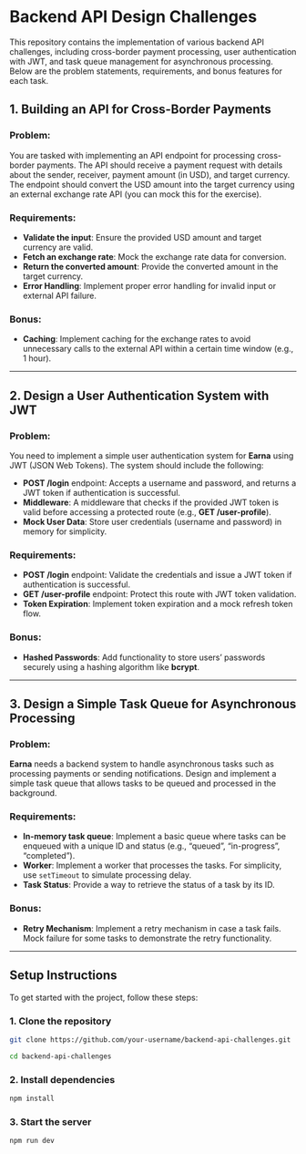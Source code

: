 # Backend API Design Challenges

This repository contains the implementation of various backend API challenges, including cross-border payment processing, user authentication with JWT, and task queue management for asynchronous processing. Below are the problem statements, requirements, and bonus features for each task.

## 1. Building an API for Cross-Border Payments

### Problem:
You are tasked with implementing an API endpoint for processing cross-border payments. The API should receive a payment request with details about the sender, receiver, payment amount (in USD), and target currency. The endpoint should convert the USD amount into the target currency using an external exchange rate API (you can mock this for the exercise).

### Requirements:
- **Validate the input**: Ensure the provided USD amount and target currency are valid.
- **Fetch an exchange rate**: Mock the exchange rate data for conversion.
- **Return the converted amount**: Provide the converted amount in the target currency.
- **Error Handling**: Implement proper error handling for invalid input or external API failure.

### Bonus:
- **Caching**: Implement caching for the exchange rates to avoid unnecessary calls to the external API within a certain time window (e.g., 1 hour).

---

## 2. Design a User Authentication System with JWT

### Problem:
You need to implement a simple user authentication system for **Earna** using JWT (JSON Web Tokens). The system should include the following:

- **POST /login** endpoint: Accepts a username and password, and returns a JWT token if authentication is successful.
- **Middleware**: A middleware that checks if the provided JWT token is valid before accessing a protected route (e.g., **GET /user-profile**).
- **Mock User Data**: Store user credentials (username and password) in memory for simplicity.

### Requirements:
- **POST /login** endpoint: Validate the credentials and issue a JWT token if authentication is successful.
- **GET /user-profile** endpoint: Protect this route with JWT token validation.
- **Token Expiration**: Implement token expiration and a mock refresh token flow.

### Bonus:
- **Hashed Passwords**: Add functionality to store users’ passwords securely using a hashing algorithm like **bcrypt**.

---

## 3. Design a Simple Task Queue for Asynchronous Processing

### Problem:
**Earna** needs a backend system to handle asynchronous tasks such as processing payments or sending notifications. Design and implement a simple task queue that allows tasks to be queued and processed in the background.

### Requirements:
- **In-memory task queue**: Implement a basic queue where tasks can be enqueued with a unique ID and status (e.g., “queued”, “in-progress”, “completed”).
- **Worker**: Implement a worker that processes the tasks. For simplicity, use `setTimeout` to simulate processing delay.
- **Task Status**: Provide a way to retrieve the status of a task by its ID.

### Bonus:
- **Retry Mechanism**: Implement a retry mechanism in case a task fails. Mock failure for some tasks to demonstrate the retry functionality.

---

## Setup Instructions

To get started with the project, follow these steps:

### 1. Clone the repository

```bash
git clone https://github.com/your-username/backend-api-challenges.git

cd backend-api-challenges
```

### 2. Install dependencies

```bash
npm install
```

### 3. Start the server

```bash
npm run dev
```